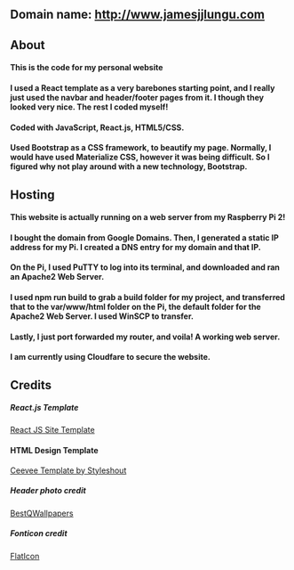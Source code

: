 ## Domain name: http://www.jamesjjlungu.com
## About
#### This is the code for my personal website
#### I used a React template as a very barebones starting point, and I really just used the navbar and header/footer pages from it. I though they looked very nice. The rest I coded myself!
#### Coded with JavaScript, React.js, HTML5/CSS.
#### Used Bootstrap as a CSS framework, to beautify my page. Normally, I would have used Materialize CSS, however it was being difficult. So I figured why not play around with a new technology, Bootstrap.


## Hosting
#### This website is actually running on a web server from my Raspberry Pi 2! 
#### I bought the domain from Google Domains. Then, I generated a static IP address for my Pi. I created a DNS entry for my domain and that IP.
#### On the Pi, I used PuTTY to log into its terminal, and downloaded and ran an Apache2 Web Server.
#### I used npm run build to grab a build folder for my project, and transferred that to the var/www/html folder on the Pi, the default folder for the Apache2 Web Server. I used WinSCP to transfer.
#### Lastly, I just port forwarded my router, and voila! A working web server.
#### I am currently using Cloudfare to secure the website.



## Credits
##### React.js Template
<a href="https://github.com/tbakerx/react-resume-template">React JS Site Template</a>

#### HTML Design Template
<a href="https://www.styleshout.com/free-templates/ceevee/">Ceevee Template by Styleshout</a>

##### Header photo credit
<a href="https://besthqwallpapers.com/cities/4k-new-york-night-empire-state-building-cityscapes-68624">BestQWallpapers</a>
##### Fonticon credit
<a href="https://www.flaticon.com/free-icon/building-of-new-york-city_53136">FlatIcon</a>
